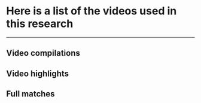 # Here is a list of the videos used in this research
---

## Video compilations


## Video highlights


## Full matches




